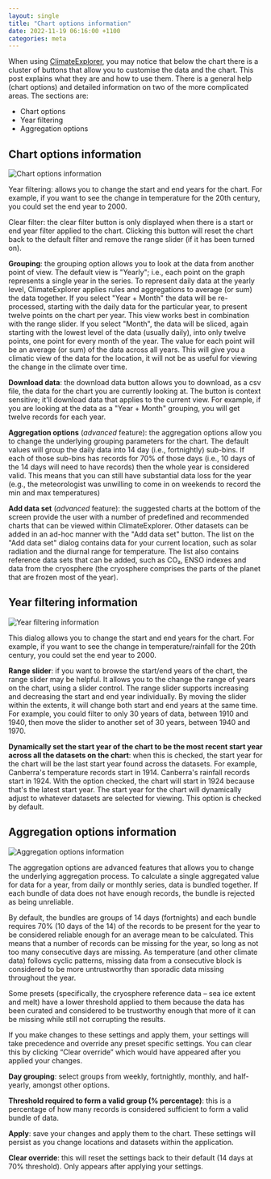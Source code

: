 ```yaml
---
layout: single
title: "Chart options information"
date: 2022-11-19 06:16:00 +1100
categories: meta
---
```

When using [ClimateExplorer](https://climateexplorer.net), you may notice that below the chart there is a cluster of buttons that allow you to customise the data and the chart. This post explains what they are and how to use them. There is a general help (chart options) and detailed information on two of the more complicated areas. The sections are:

- Chart options
- Year filtering
- Aggregation options

## Chart options information

![Chart options information]({{site.url}}/blog/assets/chart-options.png)

Year filtering: allows you to change the start and end years for the chart. For example, if you want to see the change in temperature for the 20th century, you could set the end year to 2000.

Clear filter: the clear filter button is only displayed when there is a start or end year filter applied to the chart. Clicking this button will reset the chart back to the default filter and remove the range slider (if it has been turned on).

**Grouping**: the grouping option allows you to look at the data from another point of view. The default view is "Yearly"; i.e., each point on the graph represents a single year in the series. To represent daily data at the yearly level, ClimateExplorer applies rules and aggregations to average (or sum) the data together. If you select "Year + Month" the data will be re-processed, starting with the daily data for the particular year, to present twelve points on the chart per year. This view works best in combination with the range slider. If you select "Month", the data will be sliced, again starting with the lowest level of the data (usually daily), into only twelve points, one point for every month of the year. The value for each point will be an average (or sum) of the data across all years. This will give you a climatic view of the data for the location, it will not be as useful for viewing the change in the climate over time.

**Download data**: the download data button allows you to download, as a csv file, the data for the chart you are currently looking at. The button is context sensitive; it'll download data that applies to the current view. For example, if you are looking at the data as a "Year + Month" grouping, you will get twelve records for each year.

**Aggregation options** (*advanced* feature): the aggregation options allow you to change the underlying grouping parameters for the chart. The default values will group the daily data into 14 day (i.e., fortnightly) sub-bins. If each of those sub-bins has records for 70% of those days (i.e., 10 days of the 14 days will need to have records) then the whole year is considered valid. This means that you can still have substantial data loss for the year (e.g., the meteorologist was unwilling to come in on weekends to record the min and max temperatures)

**Add data set** (*advanced* feature): the suggested charts at the bottom of the screen provide the user with a number of predefined and recommended charts that can be viewed within ClimateExplorer. Other datasets can be added in an ad-hoc manner with the "Add data set" button. The list on the "Add data set" dialog contains data for your current location, such as solar radiation and the diurnal range for temperature. The list also contains reference data sets that can be added, such as CO₂, ENSO indexes and data from the cryosphere (the cryosphere comprises the parts of the planet that are frozen most of the year).

## Year filtering information

![Year filtering information]({{site.url}}/blog/assets/year-filtering.png)

This dialog allows you to change the start and end years for the chart. For example, if you want to see the change in temperature/rainfall for the 20th century, you could set the end year to 2000.

**Range slider**: if you want to browse the start/end years of the chart, the range slider may be helpful. It allows you to the change the range of years on the chart, using a slider control. The range slider supports increasing and decreasing the start and end year individually. By moving the slider within the extents, it will change both start and end years at the same time. For example, you could filter to only 30 years of data, between 1910 and 1940, then move the slider to another set of 30 years, between 1940 and 1970.

**Dynamically set the start year of the chart to be the most recent start year across all the datasets on the chart**: when this is checked, the start year for the chart will be the last start year found across the datasets. For example, Canberra's temperature records start in 1914. Canberra's rainfall records start in 1924. With the option checked, the chart will start in 1924 because that's the latest start year. The start year for the chart will dynamically adjust to whatever datasets are selected for viewing. This option is checked by default.

## Aggregation options information

![Aggregation options information]({{site.url}}/blog/assets/aggregation-options.png)

The aggregation options are advanced features that allows you to change the underlying aggregation process. To calculate a single aggregated value for data for a year, from daily or monthly series, data is bundled together. If each bundle of data does not have enough records, the bundle is rejected as being unreliable.

By default, the bundles are groups of 14 days (fortnights) and each bundle requires 70% (10 days of the 14) of the records to be present for the year to be considered reliable enough for an average mean to be calculated. This means that a number of records can be missing for the year, so long as not too many consecutive days are missing. As temperature (and other climate data) follows cyclic patterns, missing data from a consecutive block is considered to be more untrustworthy than sporadic data missing throughout the year.

Some presets (specifically, the cryosphere reference data – sea ice extent and melt) have a lower threshold applied to them because the data has been curated and considered to be trustworthy enough that more of it can be missing while still not corrupting the results.

If you make changes to these settings and apply them, your settings will take precedence and override any preset specific settings. You can clear this by clicking “Clear override” which would have appeared after you applied your changes.

**Day grouping**: select groups from weekly, fortnightly, monthly, and half-yearly, amongst other options.

**Threshold required to form a valid group (% percentage)**: this is a percentage of how many records is considered sufficient to form a valid bundle of data.

**Apply**: save your changes and apply them to the chart. These settings will persist as you change locations and datasets within the application.

**Clear override**: this will reset the settings back to their default (14 days at 70% threshold). Only appears after applying your settings.
